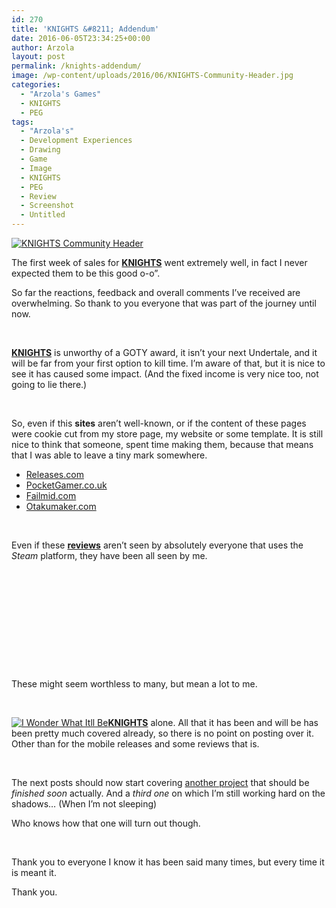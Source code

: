 ```yaml
---
id: 270
title: 'KNIGHTS &#8211; Addendum'
date: 2016-06-05T23:34:25+00:00
author: Arzola
layout: post
permalink: /knights-addendum/
image: /wp-content/uploads/2016/06/KNIGHTS-Community-Header.jpg
categories:
  - "Arzola's Games"
  - KNIGHTS
  - PEG
tags:
  - "Arzola's"
  - Development Experiences
  - Drawing
  - Game
  - Image
  - KNIGHTS
  - PEG
  - Review
  - Screenshot
  - Untitled
---
```

<a href="/images/posts/2016/06/KNIGHTS-Community-Header.jpg" target="_blank" rel="noopener"><img class="aligncenter wp-image-282 size-full" src="/images/posts/2016/06/KNIGHTS-Community-Header.jpg" alt="KNIGHTS Community Header"   /></a>

The first week of sales for <a href="http://store.steampowered.com/app/476240/" target="_blank" rel="noopener"><strong>KNIGHTS</strong></a> went extremely well, in fact I never expected them to be this good o-o&#8221;.

So far the reactions, feedback and overall comments I&#8217;ve received are overwhelming. So thank to you everyone that was part of the journey until now.

&nbsp;

<a href="http://store.steampowered.com/app/476240/" target="_blank" rel="noopener"><strong>KNIGHTS</strong></a> is unworthy of a GOTY award, it isn&#8217;t your next Undertale, and it will be far from your first option to kill time. I&#8217;m aware of that, but it is nice to see it has caused some impact. (And the fixed income is very nice too, not going to lie there.)

&nbsp;

So, even if this **sites** aren&#8217;t well-known, or if the content of these pages were cookie cut from my store page, my website or some template. It is still nice to think that someone, spent time making them, because that means that I was able to leave a tiny mark somewhere.

  * <a href="http://www.releases.com/posts/8d45e71b-2901-46c6-bbc3-376995ae023f" target="_blank" rel="noopener">Releases.com</a>
  * <a href="http://www.pocketgamer.co.uk/r/iPhone/Knights/news.asp?c=70213" target="_blank" rel="noopener">PocketGamer.co.uk</a>
  * <a href="https://failmid.com/game/knights/" target="_blank" rel="noopener">Failmid.com</a>
  * <a href="http://otakumaker.com/index.php/news/games-overview/knights-2" target="_blank" rel="noopener">Otakumaker.com</a>

&nbsp;

Even if these <a href="http://steamcommunity.com/app/476240/reviews/?p=1&browsefilter=toprated&filterLanguage=all#scrollTop=0" target="_blank" rel="noopener"><strong>reviews</strong></a> aren&#8217;t seen by absolutely everyone that uses the _Steam_ platform, they have been all seen by me.

<div id='gallery-2' class='gallery galleryid-270 gallery-columns-4 gallery-size-thumbnail'>
  <dl class='gallery-item'>
    <dt class='gallery-icon landscape'>
      <a href='http://heisarzola-com.stackstaging.com/devblog/knights-addendum/knights-french-review/#main'><img   src="/images/posts/2016/06/KNIGHTS-French-Review.jpg" class="attachment-thumbnail size-thumbnail" alt="" /></a>
    </dt>
  </dl>
  
  <dl class='gallery-item'>
    <dt class='gallery-icon landscape'>
      <a href='http://heisarzola-com.stackstaging.com/devblog/knights-addendum/knights-portuguese-review/#main'><img   src="/images/posts/2016/06/KNIGHTS-Portuguese-Review.jpg" class="attachment-thumbnail size-thumbnail" alt="" /></a>
    </dt>
  </dl>
  
  <dl class='gallery-item'>
    <dt class='gallery-icon landscape'>
      <a href='http://heisarzola-com.stackstaging.com/devblog/knights-addendum/knights-spanish-review/#main'><img   src="/images/posts/2016/06/KNIGHTS-Spanish-Review.png" class="attachment-thumbnail size-thumbnail" alt="" /></a>
    </dt>
  </dl>
  
  <dl class='gallery-item'>
    <dt class='gallery-icon landscape'>
      <a href='http://heisarzola-com.stackstaging.com/devblog/knights-addendum/knights-korean-review/#main'><img   src="/images/posts/2016/06/KNIGHTS-Korean-Review.jpg" class="attachment-thumbnail size-thumbnail" alt="" /></a>
    </dt>
  </dl>
  
  <br style="clear: both" />
  
  <dl class='gallery-item'>
    <dt class='gallery-icon landscape'>
      <a href='http://heisarzola-com.stackstaging.com/devblog/knights-addendum/knights-english-review/#main'><img   src="/images/posts/2016/06/KNIGHTS-English-Review.jpg" class="attachment-thumbnail size-thumbnail" alt="" /></a>
    </dt>
  </dl>
  
  <dl class='gallery-item'>
    <dt class='gallery-icon landscape'>
      <a href='http://heisarzola-com.stackstaging.com/devblog/knights-addendum/knights-polish-reviews/#main'><img   src="/images/posts/2016/06/KNIGHTS-Polish-Reviews.jpg" class="attachment-thumbnail size-thumbnail" alt="" /></a>
    </dt>
  </dl>
  
  <dl class='gallery-item'>
    <dt class='gallery-icon landscape'>
      <a href='http://heisarzola-com.stackstaging.com/devblog/knights-addendum/knights-russian-review/#main'><img   src="/images/posts/2016/06/KNIGHTS-Russian-Review.png" class="attachment-thumbnail size-thumbnail" alt="" /></a>
    </dt>
  </dl>
  
  <dl class='gallery-item'>
    <dt class='gallery-icon landscape'>
      <a href='http://heisarzola-com.stackstaging.com/devblog/knights-addendum/knights-german-review/#main'><img   src="/images/posts/2016/06/KNIGHTS-German-Review.jpg" class="attachment-thumbnail size-thumbnail" alt="" /></a>
    </dt>
  </dl>
  
  <br style="clear: both" />
</div>

These might seem worthless to many, but mean a lot to me.

&nbsp;

<a href="/images/posts/2016/06/I-Wonder-What-Itll-Be.png" target="_blank" rel="noopener"><img class="alignleft wp-image-271 size-medium" src="/images/posts/2016/06/I-Wonder-What-Itll-Be.png" alt="I Wonder What Itll Be"   rel="noopener"><strong>KNIGHTS</strong></a> alone. All that it has been and will be has been pretty much covered already, so there is no point on posting over it. Other than for the mobile releases and some reviews that is.

&nbsp;

The next posts should now start covering <span style="text-decoration: underline;">another project</span> that should be _finished soon_ actually. And a _third one_ on which I&#8217;m still working hard on the shadows&#8230; (When I&#8217;m not sleeping)

Who knows how that one will turn out though.

&nbsp;

Thank you to everyone I know it has been said many times, but every time it is meant it.

Thank you.

<!-- AddThis Advanced Settings generic via filter on the_content -->

<!-- AddThis Share Buttons generic via filter on the_content -->